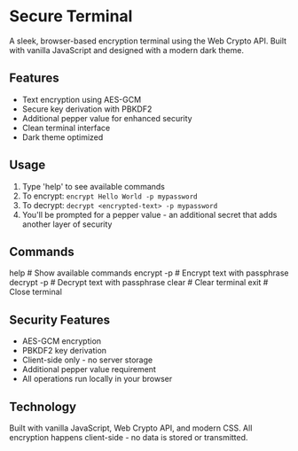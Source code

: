 # Secure Terminal

A sleek, browser-based encryption terminal using the Web Crypto API. Built with vanilla JavaScript and designed with a modern dark theme.

## Features
- Text encryption using AES-GCM
- Secure key derivation with PBKDF2
- Additional pepper value for enhanced security
- Clean terminal interface
- Dark theme optimized

## Usage
1. Type 'help' to see available commands
2. To encrypt: `encrypt Hello World -p mypassword`
3. To decrypt: `decrypt <encrypted-text> -p mypassword`
4. You'll be prompted for a pepper value - an additional secret that adds another layer of security

## Commands
help                            # Show available commands
encrypt <text> -p <passphrase>  # Encrypt text with passphrase
decrypt <text> -p <passphrase>  # Decrypt text with passphrase
clear                          # Clear terminal
exit                           # Close terminal

## Security Features
- AES-GCM encryption
- PBKDF2 key derivation
- Client-side only - no server storage
- Additional pepper value requirement
- All operations run locally in your browser

## Technology
Built with vanilla JavaScript, Web Crypto API, and modern CSS. All encryption happens client-side - no data is stored or transmitted.
